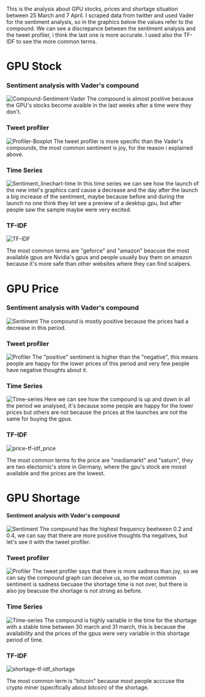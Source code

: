 
This is the analysis about GPU stocks, prices and shortage situation between 25 March and 7 April. I scraped data from twitter and used Vader for the sentiment analysis, so in the graphics below the values refer to the compound.
We can see a discrepance between the sentiment analysis and the tweet profiler, i think the last one is more accurate. 
I used also the TF-IDF to see the more common terms.

# GPU Stock

### Sentiment analysis with Vader's compound
![Compound-Sentiment-Vader](https://user-images.githubusercontent.com/58707590/166121312-fa002341-ab00-4566-8b54-6870bb141a5b.jpg)
The compound is almost positive because the GPU's stocks become avaible in the last weeks after a time were they don't.

### Tweet profiler
![Profiler-Boxplot](https://user-images.githubusercontent.com/58707590/166121505-450ae39e-3e99-423b-8f38-b201516854fe.jpg)
The tweet profiler is more specific than the Vader's compounds, the most common sentiment is joy, for the reason i explained above.

### Time Series
![Sentiment_linechart-time](https://user-images.githubusercontent.com/58707590/166121570-9e81988d-1a0c-4936-854f-ed0fe380fab8.jpg)
In this time series we can see how the launch of the new intel's graphics card cause a decrease and the day after the launch a big increase of the sentiment, maybe because before and during the launch no one think they let see a preview of a desktop gpu, but after people saw the sample maybe were very excited. 

### TF-IDF

![TF-IDF](https://user-images.githubusercontent.com/58707590/166121603-8fb3bdb8-3673-4e2f-a3c9-fc9aea4d444a.jpg)

The most common terms are "geforce" and "amazon" beacuse the most available gpus are Nvidia's gpus and people usually buy them on amazon because it's more safe than other websites where they can find scalpers.

# GPU Price

### Sentiment analysis with Vader's compound
![Sentiment](https://user-images.githubusercontent.com/58707590/166121724-4392224a-b52a-4792-b8ef-ea3b1370af3f.png)
The compound is mostly positive because the prices had a decrease in this period.

### Tweet profiler
![Profiler](https://user-images.githubusercontent.com/58707590/166121770-7ad031d1-e7bf-4f24-85d7-d1bcffc52020.png)
The  "positive" sentiment is higher than the "negative", this means people are happy for the lower prices of this period and very few people have negative thoughts about it.

### Time Series
![Time-series](https://user-images.githubusercontent.com/58707590/166121806-9e549c4b-664b-460c-a997-eb8450ddc155.png)
Here we can see how the compound is up and down in all the period we analysed, it's because some people are happy for the lower prices but others are not because the prices at the launches are not the same for buying the gpus.

### TF-IDF
![price-tf-idf_price](https://user-images.githubusercontent.com/58707590/166122060-45126651-30e8-493a-a8e2-e96caa96eaf4.jpg)

The most common terms fo the price are "mediamarkt" and "saturn", they are two electornic's store in Germany, where the gpu's stock are mosst available and the prices are the lowest.

# GPU Shortage

#### Sentiment analysis with Vader's compound
![Sentiment](https://user-images.githubusercontent.com/58707590/166122208-46ba442e-a8f7-4863-9209-c93e6dbd400f.png)
The compound has the highest frequency beetween 0.2 and 0.4, we can say that there are more positive thoughts tha negatives, but let's see it with the tweet profiler.

### Tweet profiler
![Profiler](https://user-images.githubusercontent.com/58707590/166122228-50d38c22-6cee-4d26-9259-f824f7335626.png)
The tweet profiler says that there is more sadness than joy, so we can say the compound graph can deceive us, so the most common sentiment is sadness becuase the shortage time is not over, but there is also joy beacuse the shortage is not strong as before.

### Time Series
![Time-series](https://user-images.githubusercontent.com/58707590/166122240-c5edb8be-beeb-4c9d-8e05-024592f4fc7f.png)
The compound is highly variable in the time for the shortage with a stable time between 30 march and 31 march, this is because the availability and the prices of the gpus were very variable in this shortage period of time.

### TF-IDF

![shortage-tf-idf_shortage](https://user-images.githubusercontent.com/58707590/166122371-288e52cb-dcf0-4340-9c1f-e8df8a01d4ba.jpg)

The most common term is "bitcoin" because most people acccuse the crypto miner (specifically about bitcoin) of the shortage.




